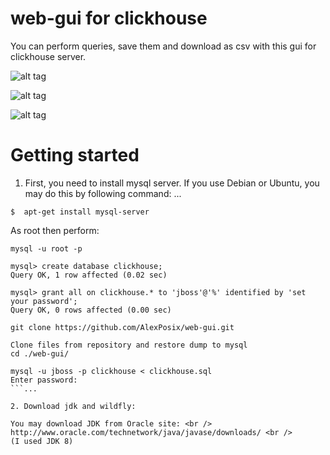 # web-gui for clickhouse
You can perform queries, save them and download as csv with this gui for clickhouse server. 

![alt tag](https://github.com/AlexPosix/web-gui/blob/master/images/login.jpg)

![alt tag](https://github.com/AlexPosix/web-gui/blob/master/images/query.jpg)

![alt tag](https://github.com/AlexPosix/web-gui/blob/master/images/save.jpg)

# Getting started

1. First, you need to install mysql server. If you use Debian or Ubuntu, you may do this by following command:
...
```
$  apt-get install mysql-server
```
As root then perform:
```
mysql -u root -p

mysql> create database clickhouse;
Query OK, 1 row affected (0.02 sec)

mysql> grant all on clickhouse.* to 'jboss'@'%' identified by 'set your password';
Query OK, 0 rows affected (0.00 sec)

git clone https://github.com/AlexPosix/web-gui.git
```

```
Clone files from repository and restore dump to mysql
cd ./web-gui/

mysql -u jboss -p clickhouse < clickhouse.sql
Enter password:
```...

2. Download jdk and wildfly:

You may download JDK from Oracle site: <br />
http://www.oracle.com/technetwork/java/javase/downloads/ <br />
(I used JDK 8)
